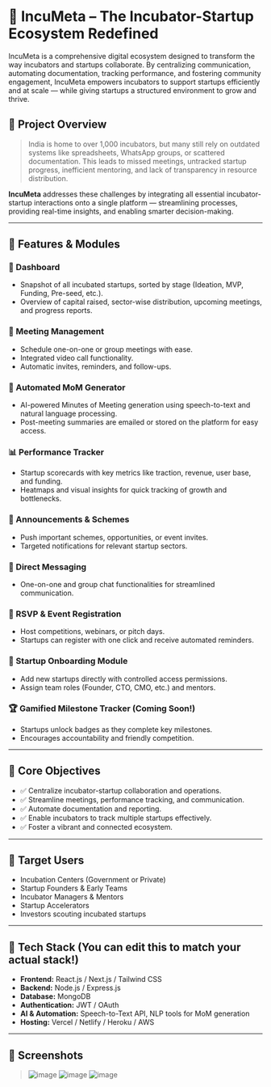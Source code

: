 # 🚀 IncuMeta – The Incubator-Startup Ecosystem Redefined

IncuMeta is a comprehensive digital ecosystem designed to transform the way incubators and startups collaborate. By centralizing communication, automating documentation, tracking performance, and fostering community engagement, IncuMeta empowers incubators to support startups efficiently and at scale — while giving startups a structured environment to grow and thrive.

## 🌟 Project Overview

> India is home to over 1,000 incubators, but many still rely on outdated systems like spreadsheets, WhatsApp groups, or scattered documentation. This leads to missed meetings, untracked startup progress, inefficient mentoring, and lack of transparency in resource distribution.

**IncuMeta** addresses these challenges by integrating all essential incubator-startup interactions onto a single platform — streamlining processes, providing real-time insights, and enabling smarter decision-making.

---

## 📌 Features & Modules

### 🧩 Dashboard
- Snapshot of all incubated startups, sorted by stage (Ideation, MVP, Funding, Pre-seed, etc.).
- Overview of capital raised, sector-wise distribution, upcoming meetings, and progress reports.

### 📅 Meeting Management
- Schedule one-on-one or group meetings with ease.
- Integrated video call functionality.
- Automatic invites, reminders, and follow-ups.

### 📝 Automated MoM Generator
- AI-powered Minutes of Meeting generation using speech-to-text and natural language processing.
- Post-meeting summaries are emailed or stored on the platform for easy access.

### 📊 Performance Tracker
- Startup scorecards with key metrics like traction, revenue, user base, and funding.
- Heatmaps and visual insights for quick tracking of growth and bottlenecks.

### 📢 Announcements & Schemes
- Push important schemes, opportunities, or event invites.
- Targeted notifications for relevant startup sectors.

### 💬 Direct Messaging
- One-on-one and group chat functionalities for streamlined communication.

### 📆 RSVP & Event Registration
- Host competitions, webinars, or pitch days.
- Startups can register with one click and receive automated reminders.

### 🚀 Startup Onboarding Module
- Add new startups directly with controlled access permissions.
- Assign team roles (Founder, CTO, CMO, etc.) and mentors.

### 🏆 Gamified Milestone Tracker (Coming Soon!)
- Startups unlock badges as they complete key milestones.
- Encourages accountability and friendly competition.

---

## 🎯 Core Objectives

- ✅ Centralize incubator-startup collaboration and operations.
- ✅ Streamline meetings, performance tracking, and communication.
- ✅ Automate documentation and reporting.
- ✅ Enable incubators to track multiple startups effectively.
- ✅ Foster a vibrant and connected ecosystem.

---

## 👥 Target Users

- Incubation Centers (Government or Private)
- Startup Founders & Early Teams
- Incubator Managers & Mentors
- Startup Accelerators
- Investors scouting incubated startups

---

## 🚧 Tech Stack (You can edit this to match your actual stack!)

- **Frontend:** React.js / Next.js / Tailwind CSS
- **Backend:** Node.js / Express.js
- **Database:** MongoDB
- **Authentication:** JWT / OAuth
- **AI & Automation:** Speech-to-Text API, NLP tools for MoM generation
- **Hosting:** Vercel / Netlify / Heroku / AWS

---

## 📸 Screenshots 

> ![image](https://github.com/user-attachments/assets/27b44941-8866-4996-8cd8-6e423e2d59d0)
> ![image](https://github.com/user-attachments/assets/37886cf9-1aa0-4764-953a-0a20cb692787)
> ![image](https://github.com/user-attachments/assets/718a5542-066a-4d3a-9310-a1bfa81add98)


